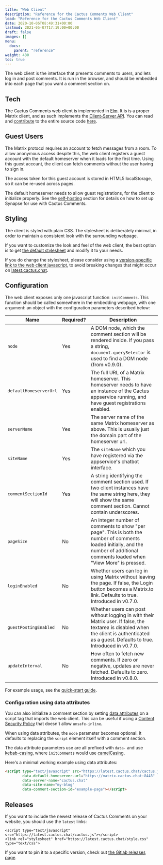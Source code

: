 ```yaml
---
title: "Web Client"
description: "Reference for the Cactus Comments Web Client"
lead: "Reference for the Cactus Comments Web Client"
date: 2020-10-06T08:49:31+00:00
lastmod: 2021-05-07T17:19:00+00:00
draft: false
images: []
menu:
  docs:
    parent: "reference"
weight: 430
toc: true
---
```


The web client is the interface that presents comments to users, and lets log in and post comments.
It is run in the browser, and should be embedded into each page that you want a comment section on.

## Tech

The Cactus Comments web client is implemented in [Elm](https://elm-lang.org/).
It is is a proper Matrix client, and as such implements the [Client-Server API](https://matrix.org/docs/spec/client_server/r0.6.1).
You can read and
[contribute](../../community/contribute/) to the entire source code
[here](https://gitlab.com/cactus-comments/cactus-appservice).


## Guest Users

The Matrix protocol requires an account to fetch messages from a room.
To allow anonymous access despite this, the web client registers a guest account with the default homeserver when it loads for the first time.
Using this guest account, the client can fetch comments without the user having to sign in.

The access token for this guest account is stored in HTML5 localStorage, so it can be re-used across pages.

The default homeserver needs to allow guest registrations, for the client to initialize properly.
See the [self-hosting](../../self-hosting/howto) section for details on how to set up Synapse for use with Cactus Comments.


## Styling

The client is styled with plain CSS.
The stylesheet is deliberately minimal, in order to maintain a consistent look with the surrounding webpage.

If you want to customize the look and feel of the web client, the best option is to get [the default stylesheet](https://gitlab.com/cactus-comments/cactus-client/-/blob/main/src/style.css) and modify it to your needs.

If you do change the stylesheet, please consider using a [version-specific link to the web client javascript](https://gitlab.com/cactus-comments/cactus-client/-/releases), to avoid breaking changes that might occur on [latest.cactus.chat](https://latest.cactus.chat).


## Configuration

The web client exposes only one javascript function: `initComments`.
This function should be called somewhere in the embedding webpage, with one argument: an object with the configuration parameters described below:

| Name                      | Required?   | Description                                                                                                                                                                      |
| ------------------------- | ----------- | -------------------------------------------------------------------------------------------------------------------------------------------------------------------------------- |
| `node`                    | Yes         | A DOM node, which the comment section will be rendered inside. If you pass a string, `document.querySelector` is used to find a DOM node (from v0.9.0).                          |
| `defaultHomeserverUrl`    | Yes         | The full URL of a Matrix homeserver. This homeserver needs to have an instance of the Cactus appservice running, and have guest registrations enabled.                           |
| `serverName`              | Yes         | The server name of the same Matrix homeserver as above. This is usually just the domain part of the  homeserver url.
| `siteName`                | Yes         | The `siteName` which you have registered via the appservice's chatbot interface.
| `commentSectionId`        | Yes         | A string identifying the comment section used. If two client instances have the same string here, they will show the same comment section. Cannot contain underscores.
| `pageSize`                | No          | An integer number of comments to show "per page". This is both the number of comments loaded initially, and the number of additional comments loaded when "View More" is pressed.
| `loginEnabled`            | No          | Whether users can log in using Matrix without leaving the page. If false, the Login button becomes a Matrix.to link. Defaults to true. Introduced in v0.7.0.
| `guestPostingEnabled`     | No          | Whether users can post without logging in with their Matrix user. If false, the textarea is disabled when the client is authenticated as a guest. Defaults to true. Introduced in v0.7.0.
| `updateInterval`          | No          | How often to fetch new comments. If zero or negative, updates are never fetched. Defaults to zero. Introduced in v0.8.0.

For example usage, see the [quick-start guide](../../getting-started/quick-start).

### Configuration using data attributes

You can also initialize a comment section by setting [data attributes](https://developer.mozilla.org/en-US/docs/Learn/HTML/Howto/Use_data_attributes)
on a script tag that imports the web client.
This can be useful if using a [Content Security Policy](https://developer.mozilla.org/en-US/docs/Web/HTTP/CSP) that doesn't allow `unsafe-inline`.

When using data attributes, the `node` parameter becomes optional. It defaults to replacing the `script` element itself with a comment section.

The data attribute parameters use are all prefixed with `data-` and use [kebab-casing](https://en.wikipedia.org/wiki/Letter_case#Special_case_styles), where `initComments` would use [camelCasing](https://en.wikipedia.org/wiki/Letter_case#Special_case_styles).

Here's a minimal working example using data attributes:

```html
<script type="text/javascript" src="https://latest.cactus.chat/cactus.js"
        data-default-homeserver-url="https://matrix.cactus.chat:8448"
        data-server-name="cactus.chat"
        data-site-name="my-blog"
        data-comment-section-id="example-page"></script>
```


## Releases

If you want to include the newest release of Cactus Comments on your website,
you should use the `latest` links:

```
<script type="text/javascript" src="https://latest.cactus.chat/cactus.js"></script>
<link rel="stylesheet" href="https://latest.cactus.chat/style.css" type="text/css">
```

If you want to pin it to a specific version, check out [the Gitlab releases
page](https://gitlab.com/cactus-comments/cactus-client/-/releases).
